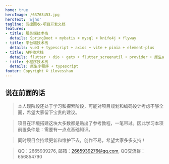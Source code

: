 ```yaml
---
home: true
heroImage: /63763453.jpg
heroText: 'wjhs'
tagline: 网捷回收-项目开发文档
features:
- title: 服务端技术栈
  details: SpringBoot + mybatis + mysql + knife4j + flyway
- title: 平台端技术栈
  details: vue3 + typescript + axios + vite + pinia + element-plus
- title: APP技术栈
  details: flutter + dio + getx + flutter_screenutil + provider + 原生android
- title: 小程序技术栈
  details: 原生小程序 + typescript
footer: Copyright © ilovesshan
---
```


## 说在前面的话
> 本人现阶段还处于学习和探索阶段，可能对项目规划和编码设计考虑不够全面，希望大家留下宝贵的建议。

> 项目在环境搭建这块大多数都是贴出了参考教程，一笔带过。因此学习本项前置条件是：需要有一点点基础知识。

> 同时项目会持续更新和维护下去，创作不易，希望大家多多支持！

> QQ：2665939276, 邮箱：2665939276@qq.com, QQ交流群：656854790